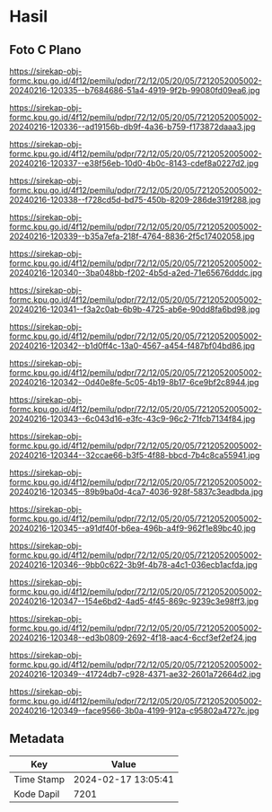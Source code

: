 # Hasil

## Foto C Plano

https://sirekap-obj-formc.kpu.go.id/4f12/pemilu/pdpr/72/12/05/20/05/7212052005002-20240216-120335--b7684686-51a4-4919-9f2b-99080fd09ea6.jpg

https://sirekap-obj-formc.kpu.go.id/4f12/pemilu/pdpr/72/12/05/20/05/7212052005002-20240216-120336--ad19156b-db9f-4a36-b759-f173872daaa3.jpg

https://sirekap-obj-formc.kpu.go.id/4f12/pemilu/pdpr/72/12/05/20/05/7212052005002-20240216-120337--e38f56eb-10d0-4b0c-8143-cdef8a0227d2.jpg

https://sirekap-obj-formc.kpu.go.id/4f12/pemilu/pdpr/72/12/05/20/05/7212052005002-20240216-120338--f728cd5d-bd75-450b-8209-286de319f288.jpg

https://sirekap-obj-formc.kpu.go.id/4f12/pemilu/pdpr/72/12/05/20/05/7212052005002-20240216-120339--b35a7efa-218f-4764-8836-2f5c17402058.jpg

https://sirekap-obj-formc.kpu.go.id/4f12/pemilu/pdpr/72/12/05/20/05/7212052005002-20240216-120340--3ba048bb-f202-4b5d-a2ed-71e65676dddc.jpg

https://sirekap-obj-formc.kpu.go.id/4f12/pemilu/pdpr/72/12/05/20/05/7212052005002-20240216-120341--f3a2c0ab-6b9b-4725-ab6e-90dd8fa6bd98.jpg

https://sirekap-obj-formc.kpu.go.id/4f12/pemilu/pdpr/72/12/05/20/05/7212052005002-20240216-120342--b1d0ff4c-13a0-4567-a454-f487bf04bd86.jpg

https://sirekap-obj-formc.kpu.go.id/4f12/pemilu/pdpr/72/12/05/20/05/7212052005002-20240216-120342--0d40e8fe-5c05-4b19-8b17-6ce9bf2c8944.jpg

https://sirekap-obj-formc.kpu.go.id/4f12/pemilu/pdpr/72/12/05/20/05/7212052005002-20240216-120343--6c043d16-e3fc-43c9-96c2-71fcb7134f84.jpg

https://sirekap-obj-formc.kpu.go.id/4f12/pemilu/pdpr/72/12/05/20/05/7212052005002-20240216-120344--32ccae66-b3f5-4f88-bbcd-7b4c8ca55941.jpg

https://sirekap-obj-formc.kpu.go.id/4f12/pemilu/pdpr/72/12/05/20/05/7212052005002-20240216-120345--89b9ba0d-4ca7-4036-928f-5837c3eadbda.jpg

https://sirekap-obj-formc.kpu.go.id/4f12/pemilu/pdpr/72/12/05/20/05/7212052005002-20240216-120345--a91df40f-b6ea-496b-a4f9-962f1e89bc40.jpg

https://sirekap-obj-formc.kpu.go.id/4f12/pemilu/pdpr/72/12/05/20/05/7212052005002-20240216-120346--9bb0c622-3b9f-4b78-a4c1-036ecb1acfda.jpg

https://sirekap-obj-formc.kpu.go.id/4f12/pemilu/pdpr/72/12/05/20/05/7212052005002-20240216-120347--154e6bd2-4ad5-4f45-869c-9239c3e98ff3.jpg

https://sirekap-obj-formc.kpu.go.id/4f12/pemilu/pdpr/72/12/05/20/05/7212052005002-20240216-120348--ed3b0809-2692-4f18-aac4-6ccf3ef2ef24.jpg

https://sirekap-obj-formc.kpu.go.id/4f12/pemilu/pdpr/72/12/05/20/05/7212052005002-20240216-120349--41724db7-c928-4371-ae32-2601a72664d2.jpg

https://sirekap-obj-formc.kpu.go.id/4f12/pemilu/pdpr/72/12/05/20/05/7212052005002-20240216-120349--face9566-3b0a-4199-912a-c95802a4727c.jpg


## Metadata

| Key        | Value               |
| ---------- | ------------------- |
| Time Stamp | 2024-02-17 13:05:41 |
| Kode Dapil | 7201                |



